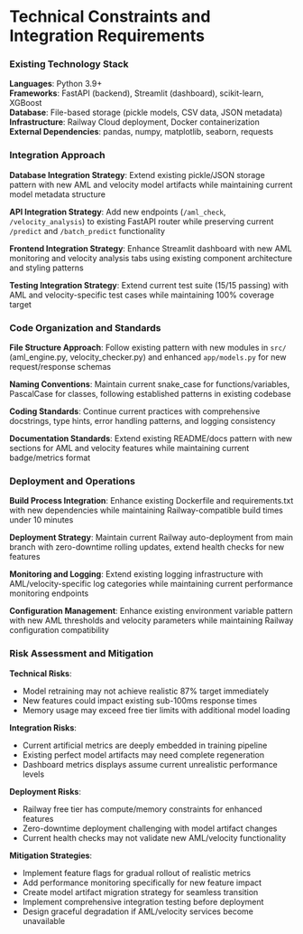 # Technical Constraints and Integration Requirements

### Existing Technology Stack

**Languages**: Python 3.9+  
**Frameworks**: FastAPI (backend), Streamlit (dashboard), scikit-learn, XGBoost  
**Database**: File-based storage (pickle models, CSV data, JSON metadata)  
**Infrastructure**: Railway Cloud deployment, Docker containerization  
**External Dependencies**: pandas, numpy, matplotlib, seaborn, requests

### Integration Approach

**Database Integration Strategy**: Extend existing pickle/JSON storage pattern with new AML and velocity model artifacts while maintaining current model metadata structure

**API Integration Strategy**: Add new endpoints (`/aml_check`, `/velocity_analysis`) to existing FastAPI router while preserving current `/predict` and `/batch_predict` functionality

**Frontend Integration Strategy**: Enhance Streamlit dashboard with new AML monitoring and velocity analysis tabs using existing component architecture and styling patterns

**Testing Integration Strategy**: Extend current test suite (15/15 passing) with AML and velocity-specific test cases while maintaining 100% coverage target

### Code Organization and Standards

**File Structure Approach**: Follow existing pattern with new modules in `src/` (aml_engine.py, velocity_checker.py) and enhanced `app/models.py` for new request/response schemas

**Naming Conventions**: Maintain current snake_case for functions/variables, PascalCase for classes, following established patterns in existing codebase

**Coding Standards**: Continue current practices with comprehensive docstrings, type hints, error handling patterns, and logging consistency

**Documentation Standards**: Extend existing README/docs pattern with new sections for AML and velocity features while maintaining current badge/metrics format

### Deployment and Operations

**Build Process Integration**: Enhance existing Dockerfile and requirements.txt with new dependencies while maintaining Railway-compatible build times under 10 minutes

**Deployment Strategy**: Maintain current Railway auto-deployment from main branch with zero-downtime rolling updates, extend health checks for new features

**Monitoring and Logging**: Extend existing logging infrastructure with AML/velocity-specific log categories while maintaining current performance monitoring endpoints

**Configuration Management**: Enhance existing environment variable pattern with new AML thresholds and velocity parameters while maintaining Railway configuration compatibility

### Risk Assessment and Mitigation

**Technical Risks**: 
- Model retraining may not achieve realistic 87% target immediately
- New features could impact existing sub-100ms response times
- Memory usage may exceed free tier limits with additional model loading

**Integration Risks**:
- Current artificial metrics are deeply embedded in training pipeline
- Existing perfect model artifacts may need complete regeneration
- Dashboard metrics displays assume current unrealistic performance levels

**Deployment Risks**:
- Railway free tier has compute/memory constraints for enhanced features
- Zero-downtime deployment challenging with model artifact changes
- Current health checks may not validate new AML/velocity functionality

**Mitigation Strategies**:
- Implement feature flags for gradual rollout of realistic metrics
- Add performance monitoring specifically for new feature impact
- Create model artifact migration strategy for seamless transition
- Implement comprehensive integration testing before deployment
- Design graceful degradation if AML/velocity services become unavailable
